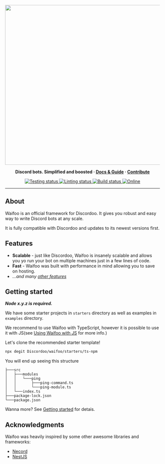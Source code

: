 <p align="center">
  <a href="https://ddoo.dev/"><img width="520" src="https://cdn.ddoo.dev/github/banner_waifoo.svg" alt=""></a>
</p>


<p align="center">
  <b>
    Discord bots. Simplified and boosted
    <span> · </span>
    <a href="https://ddoo.dev/">Docs & Guide</a>
    <span> · </span>
    <a href="https://github.com/Discordoo/discordoo/blob/develop/CONTRIBUTING.md">Contribute</a>
  </b>
</p>

<p align="center">
  <a href="https://github.com/Discordoo/discordoo/actions">
    <img src="https://github.com/Discordoo/discordoo/workflows/Tests/badge.svg" alt="Testing status" />
  </a>
  <a href="https://github.com/Discordoo/discordoo/actions">
    <img src="https://github.com/Discordoo/discordoo/workflows/Lint/badge.svg" alt="Linting status" />
  </a>
  <a href="https://github.com/Discordoo/discordoo/actions">
    <img src="https://github.com/Discordoo/discordoo/workflows/Build/badge.svg" alt="Build status" />
  </a>
  <a href="https://ddoo.dev/discord">
    <img 
      src="https://img.shields.io/discord/811663819721539674?color=7280DA&label=Discord&logo=discord&logoColor=white" 
      alt="Online"
    >
  </a>
</p>
<hr>

## About
Waifoo is an official framework for Discordoo. It gives you robust and easy way to write Discord bots at any scale.

It is fully compatible with Discordoo and updates to its newest versions first.

## Features
* **Scalable** - just like Discordoo, Waifoo is insanely scalable and allows you yo run your bot on multiple machines just in a few lines of code.
* **Fast** - Waifoo was built with performance in mind allowing you to save on hosting.
* *...and many [other features](https://github.com/Discordoo/discordoo#features)*

## Getting started
***Node x.y.z is required.***

We have some starter projects in `starters` directory as well as examples in `examples` directory.

We recommend to use Waifoo with TypeScript, however it is possible to use it with JS(see [Using Waifoo with JS]() for more info.)

Let's clone the recommended starter template!
```sh
npx degit Discordoo/waifoo/starters/ts-npm
```
You will end up seeing this structure
```
├───src
│   ├───modules
│   │   └───ping
│   │       ├───ping-command.ts
│   │       └───ping-module.ts
│   └───index.ts
├───package-lock.json
└───package.json
```
Wanna more? See [Getting started]() for detais.

## Acknowledgments
Waifoo was heavily inspired by some other awesome libraries and frameworks:
* [Necord](https://github.com/SocketSomeone/necord)
* [NestJS](https://nestjs.com)
